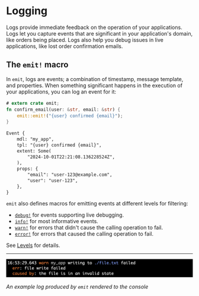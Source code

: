 # Logging

Logs provide immediate feedback on the operation of your applications. Logs let you capture events that are significant in your application's domain, like orders being placed. Logs also help you debug issues in live applications, like lost order confirmation emails.

## The `emit!` macro

In `emit`, logs are events; a combination of timestamp, message template, and properties. When something significant happens in the execution of your applications, you can log an event for it:

```rust
# extern crate emit;
fn confirm_email(user: &str, email: &str) {
    emit::emit!("{user} confirmed {email}");
}
```

```text
Event {
    mdl: "my_app",
    tpl: "{user} confirmed {email}",
    extent: Some(
        "2024-10-01T22:21:08.136228524Z",
    ),
    props: {
        "email": "user-123@example.com",
        "user": "user-123",
    },
}
```

`emit` also defines macros for emitting events at different levels for filtering:

- [`debug!`](https://docs.rs/emit/0.11.3/emit/macro.debug.html) for events supporting live debugging.
- [`info!`](https://docs.rs/emit/0.11.3/emit/macro.info.html) for most informative events.
- [`warn!`](https://docs.rs/emit/0.11.3/emit/macro.warn.html) for errors that didn't cause the calling operation to fail.
- [`error!`](https://docs.rs/emit/0.11.3/emit/macro.error.html) for errors that caused the calling operation to fail.

See [Levels](./logging/levels.md) for details.

-----

![an example log rendered to the console](../asset/term-err.png)

_An example log produced by `emit` rendered to the console_
